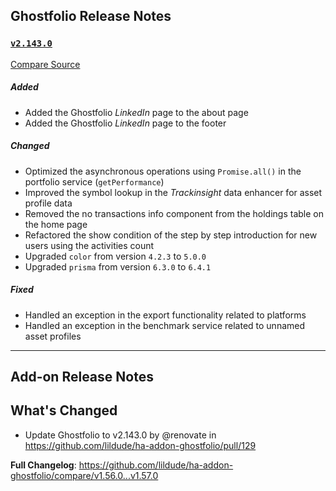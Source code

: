## Ghostfolio Release Notes

### [`v2.143.0`](https://redirect.github.com/ghostfolio/ghostfolio/blob/HEAD/CHANGELOG.md#21430---2025-03-02)

[Compare Source](https://redirect.github.com/ghostfolio/ghostfolio/compare/2.142.0...2.143.0)

##### Added

-   Added the Ghostfolio *LinkedIn* page to the about page
-   Added the Ghostfolio *LinkedIn* page to the footer

##### Changed

-   Optimized the asynchronous operations using `Promise.all()` in the portfolio service (`getPerformance`)
-   Improved the symbol lookup in the *Trackinsight* data enhancer for asset profile data
-   Removed the no transactions info component from the holdings table on the home page
-   Refactored the show condition of the step by step introduction for new users using the activities count
-   Upgraded `color` from version `4.2.3` to `5.0.0`
-   Upgraded `prisma` from version `6.3.0` to `6.4.1`

##### Fixed

-   Handled an exception in the export functionality related to platforms
-   Handled an exception in the benchmark service related to unnamed asset profiles

---

## Add-on Release Notes




## What's Changed
* Update Ghostfolio to v2.143.0 by @renovate in https://github.com/lildude/ha-addon-ghostfolio/pull/129


**Full Changelog**: https://github.com/lildude/ha-addon-ghostfolio/compare/v1.56.0...v1.57.0

